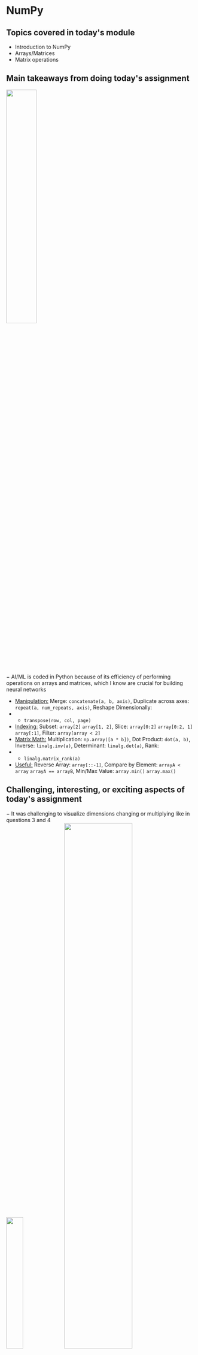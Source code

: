 # NumPy

## Topics covered in today's module

* Introduction to NumPy
* Arrays/Matrices
* Matrix operations

## Main takeaways from doing today's assignment
<img src="https://ml-cheatsheet.readthedocs.io/en/latest/_images/dynamic_resizing_neural_network_4_obs.png" width=40% height=40%> \
&minus; AI/ML is coded in Python because of its efficiency of performing operations on arrays and matrices, which I know are crucial for building neural networks
- <ins>Manipulation:</ins> Merge: `concatenate(a, b, axis)`, Duplicate across axes: `repeat(a, num_repeats, axis)`, Reshape Dimensionally:
- - `transpose(row, col, page)`
- <ins>Indexing:</ins> Subset: `array[2]` `array[1, 2]`, Slice: `array[0:2]` `array[0:2, 1]` `array[:1]`, Filter: `array[array < 2]`
- <ins>Matrix Math:</ins> Multiplication: `np.array([a * b])`, Dot Product: `dot(a, b)`, Inverse: `linalg.inv(a)`, Determinant: `linalg.det(a)`, Rank:
- - `linalg.matrix_rank(a)`
- <ins>Useful:</ins> Reverse Array: `array[::-1]`, Compare by Element: `arrayA < array` `arrayA == arrayB`, Min/Max Value: `array.min()` `array.max()`

## Challenging, interesting, or exciting aspects of today's assignment
&minus; It was challenging to visualize dimensions changing or multiplying like in questions 3 and 4 \
<img src="https://i.stack.imgur.com/bJjF0.png" width=30% height=30%> <img src="https://i.stack.imgur.com/2KGGE.png" width=60% height=60%> 
- Matrices are stored as arrays with markers where new dimensions start 

<img src="https://i.stack.imgur.com/SeWB2.png" width=30% height=30%> <img src="https://i.stack.imgur.com/pnjys.png" width=60% height=60%> 
- `array.transpose(1, 0, 2)` swaps the first two dimensions, swapping the corresponding markers in memory

## Additional resources used 
https://numpy.org/doc/stable/index.html \
https://www.geeksforgeeks.org/numpy-linear-algebra/ \
https://stackoverflow.com/questions/32034237/how-does-numpys-transpose-method-permute-the-axes-of-an-array
